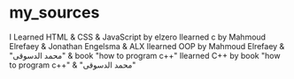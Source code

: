 # my_sources
I Learned HTML & CSS & JavaScript by elzero
Ilearned c by Mahmoud Elrefaey & Jonathan Engelsma & ALX
Ilearned OOP by Mahmoud Elrefaey & "محمد الدسوقى" & book "how to program c++"
Ilearned C++ by book "how to program c++" & "محمد الدسوقى"
